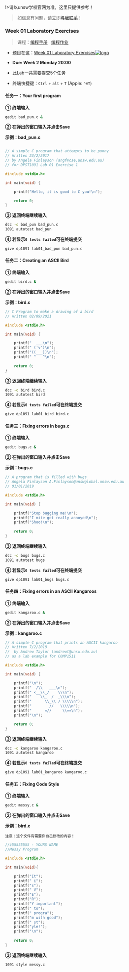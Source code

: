 !>请以unsw学校官网为准，这里只提供参考！ 

>如信息有问题，请立即[与我联系](https://www.unsw.vip/#/help/?id=关于我)！

### **Week 01 Laboratory Exercises**

>课程：[编程手册](/DPST1091/) &nbsp; [编程作业](/homework/DPST1091/)


* 题目在这：[Week 01 Laboratory Exercises![logo](../../../../../logosvg01.svg)](https://cgi.cse.unsw.edu.au/~dp1091/22T3/lab/01/questions)

* **Due: Week 2 Monday 20:00**

* 此Lab一共需要提交5个任务
* 终端快捷键：`Ctrl` + `alt` + `T` (Apple: ` ⌃⌘T `)

#### 任务一：Your first program

**① 终端输入**
```bash
gedit bad_pun.c &
```
**② 在弹出的窗口输入并点击Save**

**示例：bad_pun.c**

```c

// A simple C program that attempts to be punny
// Written 23/2/2017
// by Angela Finlayson (angf@cse.unsw.edu.au)
// for DPST1091 Lab 01 Exercise 1

#include <stdio.h>

int main(void) {

    printf("Hello, it is good to C you!\n");

    return 0;
}

```


**③ 返回终端继续输入**

```bash
dcc -o bad_pun bad_pun.c
1091 autotest bad_pun
```

**④ 若显示`0 tests failed`可在终端提交**

```bash
give dp1091 lab01_bad_pun bad_pun.c
```

#### 任务二：Creating an ASCII Bird

**① 终端输入**
```bash
gedit bird.c &
```
**② 在弹出的窗口输入并点击Save**

**示例：bird.c**

```c
// C Program to make a drawing of a bird
// Written 02/09/2021

#include <stdio.h>

int main(void) {

    printf("  ___\n");
    printf(" ('v')\n");
    printf("((___))\n");
    printf(" ^   ^\n");
    
    return 0;
}
```

**③ 返回终端继续输入**

```bash
dcc -o bird bird.c
1091 autotest bird
```

**④ 若显示`0 tests failed`可在终端提交**

```bash
give dp1091 lab01_bird bird.c
```

#### 任务三：Fixing errors in bugs.c

**① 终端输入**
```bash
gedit bugs.c &
```
**② 在弹出的窗口输入并点击Save**

**示例：bugs.c**

```c
// A program that is filled with bugs
// Angela Finlayson A.Finlayson@unswglobal.unsw.edu.au
// 01/01/2019

#include <stdio.h>

int main(void) {

    printf("Stop bugging me!\n");
    printf("I mite get really annoyed\n");
    printf("Shoo!\n");
    
    return 0;
}
```

**③ 返回终端继续输入**

```bash
dcc -o bugs bugs.c
1091 autotest bugs
```

**④ 若显示`0 tests failed`可在终端提交**

```bash
give dp1091 lab01_bugs bugs.c
```

#### 任务四：Fixing errors in an ASCII Kangaroos

**① 终端输入**
```bash
gedit kangaroo.c &
```
**② 在弹出的窗口输入并点击Save**

**示例：kangaroo.c**

```c
// A simple C program that prints an ASCII kangaroo
// Written 7/2/2018
//  by Andrew Taylor (andrewt@unsw.edu.au)
// as a lab example for COMP1511

#include <stdio.h>

int main(void) {

    printf("\n");
    printf("  /\\   ___\n");
    printf(" <__\\_/    \\\n");
    printf("    \\_  /  _\\\n");
    printf("      \\_\\ / \\\\\n");
    printf("        //   \\\\\n");
    printf("      =//     \\==\n");
    printf("\n");

    return 0;
}

```

**③ 返回终端继续输入**

```bash
dcc -o kangaroo kangaroo.c
1091 autotest kangaroo
```

**④ 若显示`0 tests failed`可在终端提交**

```bash
give dp1091 lab01_kangaroo kangaroo.c
```

#### 任务五：Fixing Code Style

**① 终端输入**
```bash
gedit messy.c &
```
**② 在弹出的窗口输入并点击Save**

**示例：bird.c**

`注意：这个文件有需要你自己修改的内容！`

```c
//z55555555 - YOURS NAME
//Messy Program

#include <stdio.h>

int main(void){

    printf("It");
    printf(" i");
    printf("s"); 
    printf(" V");
    printf("E"); 
    printf("R"); 
    printf("Y important");
    printf(" to");
    printf(" progra");
    printf("m with good");
    printf(" st");
    printf("yle!");            
    printf("\n");
    
    return 0;
} 


```

**③ 返回终端继续输入**

```bash
1091 style messy.c
```

